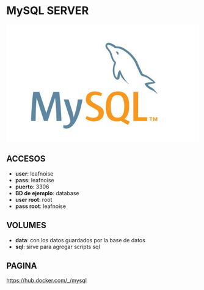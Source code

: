 
# MySQL SERVER

![alt text](img/mysql.png)

## ACCESOS

* **user**: leafnoise
* **pass**: leafnoise
* **puerto**: 3306
* **BD de ejemplo**: database
* **user root**: root
* **pass root**: leafnoise


## VOLUMES

* **data**: con los datos guardados por la base de datos
* **sql**: sirve para agregar scripts sql

## PAGINA

https://hub.docker.com/_/mysql